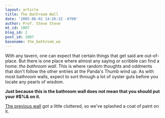 ```yaml
---
layout: article
title: The Bathroom Wall
date: '2005-06-01 14:26:32 -0700'
author: Prof. Steve Steve
mt_id: 1007
blog_id: 2
post_id: 1007
basename: the_bathroom_wa
---
```

With any tavern, one can expect that certain things that get said are out-of-place. But there is one place where almost any saying or scribble can find a home: _the bathroom wall_. This is where random thoughts and oddments that don't follow the other entries at the Panda's Thumb wind up. As with most bathroom walls, expect to sort through a lot of oyster guts before you locate any pearls of wisdom.

**Just because this is the bathroom wall does not mean that you should put your #$%& on it.**

[The previous wall](http://www.pandasthumb.org/pt-archives/001019.html) got a little cluttered, so we've splashed a coat of paint on it.
